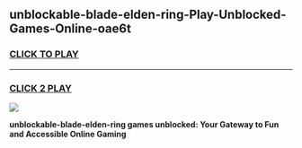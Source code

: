 
## unblockable-blade-elden-ring-Play-Unblocked-Games-Online-oae6t
<h3>
<a href="https://premium76.site?title=unblockable-blade-elden-ring&ref=25A">CLICK TO PLAY</a></h3>
<hr>

<h3>
<a href="https://premium76.site?title=unblockable-blade-elden-ring&ref=25A">CLICK 2 PLAY</a>
  
</h3>

<a href="https://premium76.site?title=unblockable-blade-elden-ring&ref=25A"><img src="https://clearcache.store/games.png"></a>


**unblockable-blade-elden-ring games unblocked: Your Gateway to Fun and Accessible Online Gaming**
